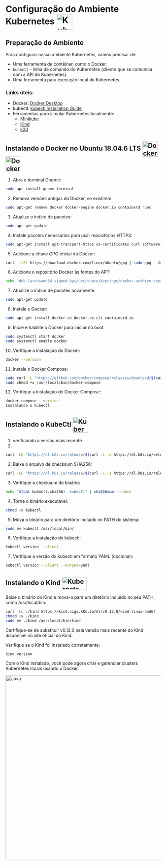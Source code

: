 # Configuração do Ambiente Kubernetes   <img align="center" alt="Kubernets" height="50" width="50" src="https://hermes.dio.me/articles/cover/d15641bf-9cee-493e-a5a4-f41ca0ffe7f7.png" />

## Preparação do Ambiente

Para configurar nosso ambiente Kubernetes, vamos precisar de:
- Uma ferramenta de contêiner, como o Docker.
- `kubectl` - linha de comando do Kubernetes (cliente que se comunica com a API do Kubernetes).
- Uma ferramenta para execução local do Kubernetes.

### Links úteis:
- Docker: [Docker Desktop](https://www.docker.com/products/docker-desktop/)
- kubectl: [kubectl Installation Guide](https://kubernetes.io/docs/tasks/tools/)
- Ferramentas para simular Kubernetes localmente:
  - [Minikube](https://minikube.sigs.k8s.io/docs/start/)
  - [Kind](https://kind.sigs.k8s.io/)
  - [k3d](https://k3d.io/)

## Instalando o Docker no Ubuntu 18.04.6 LTS  <img align="center" alt="Docker" height="50" width="50" src="https://logopng.com.br/logos/docker-27.png" /> <img align="center" alt="Docker" height="50" width="50" src="https://brandslogos.com/wp-content/uploads/images/large/ubuntu-logo.png" />

1. Abra o terminal Gnome:
```bash
sudo apt install gnome-terminal
   ```
2. Remova versões antigas do Docker, se existirem:

  ```bash
  sudo apt-get remove docker docker-engine docker.io containerd runc
  ```
3. Atualize o índice de pacotes:

  ```bash
  sudo apt-get update
  ```
4. Instale pacotes necessários para usar repositórios HTTPS:
 
  ```bash
  sudo apt-get install apt-transport-https ca-certificates curl software-properties-common
  ```
5. Adicione a chave GPG oficial do Docker:

  ```bash
  curl -fsSL https://download.docker.com/linux/ubuntu/gpg | sudo gpg --dearmor -o /usr/share/keyrings/docker-archive-keyring.gpg
  ```
6. Adicione o repositório Docker às fontes do APT:

```bash
echo "deb [arch=amd64 signed-by=/usr/share/keyrings/docker-archive-keyring.gpg] https://download.docker.com/linux/ubuntu $(lsb_release -cs) stable" | sudo tee /etc/apt/sources.list.d/docker.list > /dev/null
```
7. Atualize o índice de pacotes novamente:

```bash
sudo apt-get update
```
8. Instale o Docker:

```bash
sudo apt-get install docker-ce docker-ce-cli containerd.io
```
9. Inicie e habilite o Docker para iniciar no boot:

```bash
sudo systemctl start docker
sudo systemctl enable docker
```
10. Verifique a instalação do Docker:

```bash
docker --version
```
11. Instale o Docker Compose:

```bash
sudo curl -L "https://github.com/docker/compose/releases/download/$(curl -s https://api.github.com/repos/docker/compose/releases/latest | grep -oP '"tag_name": "\K(.*)(?=")')/docker-compose-$(uname -s)-$(uname -m)" -o /usr/local/bin/docker-compose
sudo chmod +x /usr/local/bin/docker-compose
```
12. Verifique a instalação do Docker Compose:

```bash
docker-compose --version
Instalando o kubectl
```
## Instalando o KubeCtl <img align="center" alt="Kubernets" height="50" width="50" src="https://hermes.dio.me/articles/cover/d15641bf-9cee-493e-a5a4-f41ca0ffe7f7.png" />

1. verificando a versão mais recente
2. 
```bash
curl -LO "https://dl.k8s.io/release/$(curl -L -s https://dl.k8s.io/release/stable.txt)/bin/linux/amd64/kubectl"
```
2. Baixe o arquivo de checksum SHA256:

```bash
curl -LO "https://dl.k8s.io/release/$(curl -L -s https://dl.k8s.io/release/stable.txt)/bin/linux/amd64/kubectl.sha256"
```
3. Verifique o checksum do binário:

```bash
echo "$(cat kubectl.sha256)  kubectl" | sha256sum --check
```
4. Torne o binário executável:

```bash
chmod +x kubectl
```
5. Mova o binário para um diretório incluído no PATH do sistema:

```bash
sudo mv kubectl /usr/local/bin/
```
6. Verifique a instalação do kubectl:

```bash
kubectl version --client
```
7. Verifique a versão do kubectl em formato YAML (opcional):
```bash
kubectl version --client --output=yaml
```

## Instalando o Kind <img align="center" alt="Kubernets" height="40" width="80" src="https://kind.sigs.k8s.io/logo/logo.png" />

Baixe o binário do Kind e mova-o para um diretório incluído no seu PATH, como /usr/local/bin:

```Bash
curl -Lo ./kind https://kind.sigs.k8s.io/dl/v0.12.0/kind-linux-amd64
chmod +x ./kind
sudo mv ./kind /usr/local/bin/kind
```
Certifique-se de substituir v0.12.0 pela versão mais recente do Kind disponível no site oficial do Kind.

Verifique se o Kind foi instalado corretamente:

```Bash
kind version
```
Com o Kind instalado, você pode agora criar e gerenciar clusters Kubernetes locais usando o Docker.





<img align="center" alt="Java" height="600" width="800" src="https://blog.4linux.com.br/wp-content/uploads/2019/06/Devops1-1900x1241_c.jpeg">



